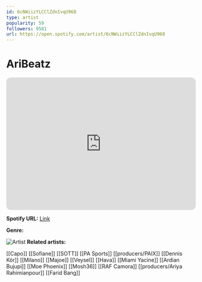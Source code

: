 ```yaml
---
id: 6cNWiizYLCClZdnIvqU968
type: artist
popularity: 59
followers: 9581
url: https://open.spotify.com/artist/6cNWiizYLCClZdnIvqU968
---
```

# AriBeatz

<iframe style="border-radius:12px" src="https://open.spotify.com/embed/artist/6cNWiizYLCClZdnIvqU968" width="100%" height="352" frameBorder="0" allowfullscreen="" allow="autoplay; clipboard-write; encrypted-media; fullscreen; picture-in-picture" loading="lazy"></iframe>

**Spotify URL:** [Link](https://open.spotify.com/artist/6cNWiizYLCClZdnIvqU968)

**Genre:** 

![Artist](https://i.scdn.co/image/ab6761610000e5eb035be3a9ae0281831f7ef230)
**Related artists:**

[[Capo]]
[[Sofiane]]
[[SOTT]]
[[PA Sports]]
[[producers/PAIX]]
[[Dennis Kör]]
[[Milano]]
[[Majoe]]
[[Veysel]]
[[Hava]]
[[Miami Yacine]]
[[Ardian Bujupi]]
[[Moe Phoenix]]
[[Mosh36]]
[[RAF Camora]]
[[producers/Ariya Rahimianpour]]
[[Farid Bang]]
